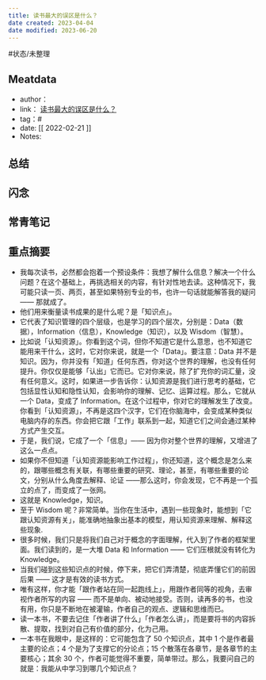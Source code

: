 ```yaml
---
title: 读书最大的误区是什么？
date created: 2023-04-04
date modified: 2023-06-20
---
```


#状态/未整理

## Meatdata

- author：
- link： [读书最大的误区是什么？](https://mp.weixin.qq.com/s?__biz=MzAxNTY0NjEzNg==&mid=2247484488&idx=1&sn=1e3dfc1298284f9c9e2b47a7a6687013&chksm=9b81a89facf6218913b6adaf9110136870c5ca400049c14041dce5c7fa04d8368841a34a1777&scene=21#wechat_redirect)
- tag：#
- date: [[ 2022-02-21  ]]
- Notes:

## 总结

## 闪念

## 常青笔记

## 重点摘要

- 我每次读书，必然都会抱着一个预设条件：我想了解什么信息？解决一个什么问题？在这个基础上，再挑选相关的内容，有针对性地去读。这种情况下，我可能只读一页、两页，甚至如果特别专业的书，也许一句话就能解答我的疑问 —— 那就成了。
- 他们用来衡量读书成果的是什么呢？是「知识点」。
- 它代表了知识管理的四个层级，也是学习的四个层次，分别是：Data（数据），Information（信息），Knowledge（知识），以及 Wisdom（智慧）。
- 比如说「认知资源」。你看到这个词，但你不知道它是什么意思，也不知道它能用来干什么，这时，它对你来说，就是一个「Data」。要注意：Data 并不是知识。因为，你并没有「知道」任何东西，你对这个世界的理解，也没有任何提升。你仅仅是能够「认出」它而已。它对你来说，除了扩充你的词汇量，没有任何意义。这时，如果进一步告诉你：认知资源是我们进行思考的基础，它包括显性认知和隐性认知，会影响你的理解、记忆、运算过程。那么，它就从一个 Data，变成了 Information。在这个过程中，你对它的理解发生了改变。你看到「认知资源」，不再是这四个汉字，它们在你脑海中，会变成某种类似电脑内存的东西。你会把它跟「工作」联系到一起，知道它们之间会通过某种方式产生交互。
- 于是，我们说，它成了一个「信息」—— 因为你对整个世界的理解，又增进了这么一点点。
- 如果你不但知道「认知资源能影响工作过程」，你还知道，这个概念是怎么来的，跟哪些概念有关联，有哪些重要的研究、理论，甚至，有哪些重要的论文，分别从什么角度去解释、论证 ——那么这时，你会发现，它不再是一个孤立的点了，而变成了一张网。
- 这就是 Knowledge，知识。
- 至于 Wisdom 呢？非常简单。当你在生活中，遇到一些现象时，能想到「它跟认知资源有关」，能准确地抽象出基本的模型，用认知资源来理解、解释这些现象.
- 很多时候，我们只是将我们自己对于概念的字面理解，代入到了作者的框架里面。我们读到的，是一大堆 Data 和 Information —— 它们压根就没有转化为 Knowledge。
- 当我们碰到这些知识点的时候，停下来，把它们弄清楚，彻底弄懂它们的前因后果 —— 这才是有效的读书方式。
- 唯有这样，你才能「跟作者站在同一起跑线上」，用跟作者同等的视角，去审视作者所写的内容 —— 而不是单向、被动地接受。否则，读再多的书，也没有用，你只是不断地在被灌输，作者自己的观点、逻辑和思维而已。
- 读一本书，不要去记住「作者讲了什么」「作者怎么讲」，而是要将书的内容拆散、提取，找到对自己有价值的部分，化为己用。
- 一本书在我眼中，是这样的：它可能包含了 50 个知识点，其中 1 个是作者最主要的论点；4 个是为了支撑它的分论点；15 个散落在各章节，是各章节的主要核心；其余 30 个，作者可能觉得不重要，简单带过。那么，我要问自己的就是：我能从中学习到哪几个知识点？

